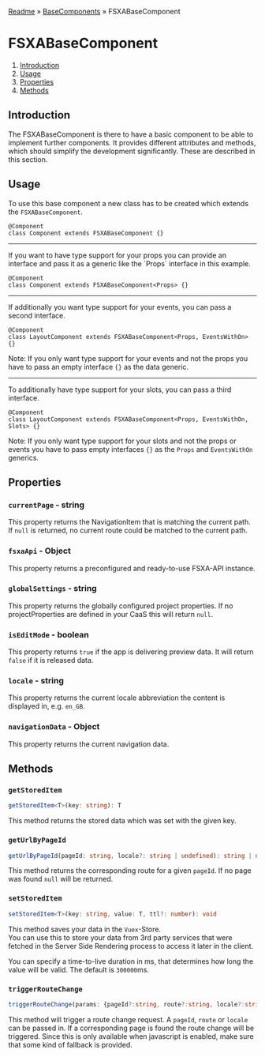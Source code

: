 [Readme](../../README.md) » [BaseComponents](../README.md) » FSXABaseComponent

# FSXABaseComponent

1. [Introduction](#introduction)
2. [Usage](#usage)
3. [Properties](#properties)
4. [Methods](#methods)

## Introduction

The FSXABaseComponent is there to have a basic component to be able to implement further components.
It provides different attributes and methods, which should simplify the development significantly. These are described in this section.

## Usage

To use this base component a new class has to be created which extends the `FSXABaseComponent`.

```tsx
@Component
class Component extends FSXABaseComponent {}
```

<hr>
If you want to have type support for your props you can provide an interface and pass it as a generic like the `Props` interface in this example.

```tsx
@Component
class Component extends FSXABaseComponent<Props> {}
```

<hr>
If additionally you want type support for your events, you can pass a second interface.

```tsx
@Component
class LayoutComponent extends FSXABaseComponent<Props, EventsWithOn> {}
```

Note: If you only want type support for your events and not the props you have to pass an empty interface `{}` as the data generic.

<hr>
To additionally have type support for your slots, you can pass a third interface.

```tsx
@Component
class LayoutComponent extends FSXABaseComponent<Props, EventsWithOn, Slots> {}
```

Note: If you only want type support for your slots and not the props or events you have to pass empty interfaces `{}` as the `Props` and `EventsWithOn` generics.

## Properties

### `currentPage` - string

This property returns the NavigationItem that is matching the current path. If `null` is returned, no current route could be matched to the current path.

### `fsxaApi` - Object

This property returns a preconfigured and ready-to-use FSXA-API instance.

### `globalSettings` - string

This property returns the globally configured project properties. If no projectProperties are defined in your CaaS this will return `null`.

### `isEditMode` - boolean

This property returns `true` if the app is delivering preview data. It will return `false` if it is released data.

### `locale` - string

This property returns the current locale abbreviation the content is displayed in, e.g. `en_GB`.

### `navigationData` - Object

This property returns the current navigation data.

## Methods

### `getStoredItem`

```typescript
getStoredItem<T>(key: string): T
```

This method returns the stored data which was set with the given key.

### `getUrlByPageId`

```typescript
getUrlByPageId(pageId: string, locale?: string | undefined): string | null
```

This method returns the corresponding route for a given `pageId`. If no page was found `null` will be returned.

### `setStoredItem`

```typescript
setStoredItem<T>(key: string, value: T, ttl?: number): void
```

This method saves your data in the `Vuex`-Store.
<br />
You can use this to store your data from 3rd party services that were fetched in the Server Side Rendering process to access it later in the client.

You can specify a time-to-live duration in ms, that determines how long the value will be valid. The default is `300000`ms.

### `triggerRouteChange`

```typescript
triggerRouteChange(params: {pageId?:string, route?:string, locale?:string}): Promise<void>
```

This method will trigger a route change request. A `pageId`, `route` or `locale` can be passed in. If a corresponding page is found the route change will be triggered. Since this is only available when javascript is enabled, make sure that some kind of fallback is provided.
